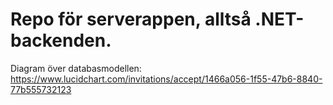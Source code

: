 # Repo för serverappen, alltså .NET-backenden.

Diagram över databasmodellen: 
https://www.lucidchart.com/invitations/accept/1466a056-1f55-47b6-8840-77b555732123
